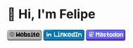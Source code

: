 # :wave: Hi, I'm Felipe

[![Website](Website.png)](https://felipe.keiler.nom.br/)
[![LinkedIn](LinkedIn.png)](https://www.linkedin.com/in/felipe-keiler/)
[![Mastodon](Mastodon.png)](https://mstdn.social/@fkeiler/)
